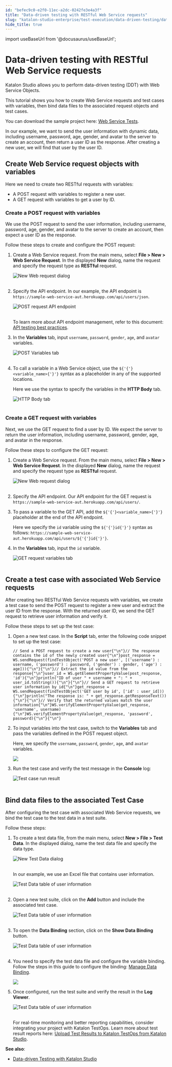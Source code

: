 ```yaml
---
id: "befec9c0-e2f0-11ec-a2dc-0242fe3e4a3f"
title: "Data-driven testing with RESTful Web Service requests"
slug: "katalon-studio-enterprise/test-execution/data-driven-testing/data-driven-testing-with-restful-web-service-requests"
hide_title: true
---
```

import useBaseUrl from '@docusaurus/useBaseUrl';


# <a id="id" class="anchor_top_offset"/><a id="ariaid-title1" class="anchor_top_offset"/>Data-driven testing with RESTful Web Service requests

<p xmlns="http://www.w3.org/1999/xhtml" className="p">Katalon Studio allows you to perform data-driven testing (DDT)   with Web Service Objects.</p> 
<p xmlns="http://www.w3.org/1999/xhtml" className="p">This tutorial shows you how to create Web Service requests and   test cases with variables, then bind data files to the associated   request objects and test cases.</p> 
<p xmlns="http://www.w3.org/1999/xhtml" className="p">You can download the sample project here: <a className="xref j-external-link" href="https://github.com/katalon-studio-samples/web-service-tests" target="_blank">Web     Service Tests</a>.</p> 
<p xmlns="http://www.w3.org/1999/xhtml" className="p">In our example, we want to send the user information with   dynamic data, including username, password, age, gender, and avatar   to the server to create an account, then return a user ID as the   response. After creating a new user, we will find that user by the   user ID.</p> 
    

## <a id="id_1" class="anchor_top_offset"/>Create Web Service request objects with variables

    
      
<p xmlns="http://www.w3.org/1999/xhtml" className="p">Here we need to create two RESTful requests with variables:</p> 
      
<ul xmlns="http://www.w3.org/1999/xhtml" className="ul">   <li className="li">A POST request with variables to register a new user.</li>   <li className="li">A GET request with variables to get a user by ID.</li> </ul> 
    
          

### <a id="id_2" class="anchor_top_offset"/>Create a POST request with variables

<p xmlns="http://www.w3.org/1999/xhtml" className="p">We use the POST request to send the user information, including   username, password, age, gender, and avatar to the server to create   an account, then expect a user ID as the response.</p> 
<p xmlns="http://www.w3.org/1999/xhtml" className="p">Follow these steps to create and configure the POST request:</p> 
<ol xmlns="http://www.w3.org/1999/xhtml" className="ol"><li className="li">     <p className="p">Create a Web Service request. From the main menu, select       <strong className="ph b">File &gt; New &gt; Web Service Request</strong>. In the       displayed <strong className="ph b">New</strong> dialog, name the request and specify       the request type as <strong className="ph b">RESTful</strong> request.</p>     <p className="p">       <img className="image" src={useBaseUrl("https://github.com/katalon-studio/docs-images/raw/master/katalon-studio/docs/ddt-web-service/KS-new-web-request-POST.png")} alt="New Web request dialog" /><br /><br />     </p>   </li><li className="li">     <p className="p">Specify the API endpoint. In our example, the API endpoint is       <code className="ph codeph">https://sample-web-service-aut.herokuapp.com/api/users/json</code>.</p>     <p className="p">       <img className="image" src={useBaseUrl("https://github.com/katalon-studio/docs-images/raw/master/katalon-studio/docs/ddt-web-service/KS-New-POST-API-endpoint.png")} alt="POST request API endpoint" /><br /><br />     </p><p className="p">To learn more about API endpoint management, refer to this       document: <a className="xref" href="/docs/legacy/katalon-studio-enterprise/test-design/web-services-test-design/introduction-to-api-testing#id_14">API         testing best practices</a>.</p>   </li><li className="li">     <p className="p">In the <strong className="ph b">Variables</strong> tab, input       <code className="ph codeph">username</code>, <code className="ph codeph">password</code>, <code className="ph codeph">gender</code>,       <code className="ph codeph">age</code>, and <code className="ph codeph">avatar</code> variables.</p>     <p className="p">       <img className="image" src={useBaseUrl("https://github.com/katalon-studio/docs-images/raw/master/katalon-studio/docs/ddt-web-service/KS-POST-request-variable-tab.png")} alt="POST Variables tab" /><br /><br />     </p>   </li><li className="li">     <p className="p">To call a variable in a Web Service object, use the       <code className="ph codeph">${'{'}&lt;variable_name&gt;{'}'}</code> syntax as a placeholder in       any of the supported locations.</p>     <p className="p">Here we use the syntax to specify the variables in the       <strong className="ph b">HTTP Body</strong> tab.</p>     <p className="p">       <img className="image" src={useBaseUrl("https://github.com/katalon-studio/docs-images/raw/master/katalon-studio/docs/ddt-web-service/KS-POST-request-HTTP-body.png")} alt="HTTP Body tab" /><br /><br />     </p>   </li></ol> 
      

### <a id="id_3" class="anchor_top_offset"/>Create a GET request with variables

      
        
<p xmlns="http://www.w3.org/1999/xhtml" className="p">Next, we use the GET request to find a user by ID. We expect the   server to return the user information, including username,   password, gender, age, and avatar in the response.</p> 
        
<p xmlns="http://www.w3.org/1999/xhtml" className="p">Follow these steps to configure the GET request:</p> 
        
<ol xmlns="http://www.w3.org/1999/xhtml" className="ol">   <li className="li">     <p className="p">Create a Web Service request. From the main menu, select       <strong className="ph b">File &gt; New &gt; Web Service Request</strong>. In the       displayed <strong className="ph b">New</strong> dialog, name the request and specify       the request type as <strong className="ph b">RESTful</strong> request.</p>     <p className="p">       <img className="image" src={useBaseUrl("https://github.com/katalon-studio/docs-images/raw/master/katalon-studio/docs/ddt-web-service/KS-new-web-request-GET.png")} alt="New Web request dialog" /><br /><br />     </p>   </li>   <li className="li">     <p className="p">Specify the API endpoint. Our API endpoint for the GET request       is       <code className="ph codeph">https://sample-web-service-aut.herokuapp.com/api/users/</code>.</p>   </li>   <li className="li">     <p className="p">To pass a variable to the GET API, add the       <code className="ph codeph">${'{'}&lt;variable_name&gt;{'}'}</code> placeholder at the end of the       API endpoint.</p>     <p className="p">Here we specify the <code className="ph codeph">id</code> variable using the       <code className="ph codeph">${'{'}id{'}'}</code> syntax as follows:       <code className="ph codeph">https://sample-web-service-aut.herokuapp.com/api/users/${'{'}id{'}'}</code>.</p>   </li>   <li className="li">     <p className="p">In the <strong className="ph b">Variables</strong> tab, input the <code className="ph codeph">id</code>       variable.</p>     <p className="p">       <img className="image" src={useBaseUrl("https://github.com/katalon-studio/docs-images/raw/master/katalon-studio/docs/ddt-web-service/KS-GET-request-object-config.png")} alt="GET request variables tab" /><br /><br />     </p>   </li> </ol> 
      
    

## <a id="id_4" class="anchor_top_offset"/>Create a test case with associated Web Service requests

<p xmlns="http://www.w3.org/1999/xhtml" className="p">After creating two RESTful Web Service requests with variables,   we create a test case to send the POST request to register a new   user and extract the user ID from the response. With the returned   user ID, we send the GET request to retrieve user information and   verify it.</p> 
<p xmlns="http://www.w3.org/1999/xhtml" className="p">Follow these steps to set up the test case:</p> 
<ol xmlns="http://www.w3.org/1999/xhtml" className="ol"><li className="li">     <p className="p">Open a new test case. In the <strong className="ph b">Script</strong> tab, enter       the following code snippet to set up the test case:</p>     <pre className="pre codeblock"><code>// Send a POST request to create a new user{"\n"}// The response contains the id of the newly created user{"\n"}post_response = WS.sendRequest(findTestObject('POST a new user', [('username') : username, ('password') : password, ('gender') : gender, ('age') : age])){"\n"}{"\n"}// Extract the id value from the response{"\n"}user_id = WS.getElementPropertyValue(post_response, 'id'){"\n"}println("ID of user " + username + ": " + user_id.toString()){"\n"}{"\n"}// Send a GET request to retrieve user information by id{"\n"}get_response = WS.sendRequest(findTestObject('GET user by id', ['id' : user_id])){"\n"}println("The response is: " + get_response.getResponseText()){"\n"}{"\n"}// Verify that the returned values match the user information{"\n"}WS.verifyElementPropertyValue(get_response, 'username', username){"\n"}WS.verifyElementPropertyValue(get_response, 'password', password){"\n"}{"\n"}</code></pre>   </li><li className="li">     <p className="p">To input variables into the test case, switch to the       <strong className="ph b">Variables</strong> tab and pass the variables defined in       the POST request object.</p>     <p className="p">Here, we specify the <code className="ph codeph">username</code>,       <code className="ph codeph">password</code>, <code className="ph codeph">gender</code>, <code className="ph codeph">age</code>, and       <code className="ph codeph">avatar</code> variables.</p>     <p className="p">       <img className="image" src={useBaseUrl("/bf2bcd30-e2f0-11ec-a2dc-0242fe3e4a3f.png")} /></p>   </li><li className="li">     <p className="p">Run the test case and verify the test message in the       <strong className="ph b">Console</strong> log:</p>     <p className="p">       <img className="image" src={useBaseUrl("https://github.com/katalon-studio/docs-images/raw/master/katalon-studio/docs/ddt-web-service/KS-Console-log-test-case-result.png")} alt="Test case run result" /><br /><br />     </p>   </li></ol> 

## <a id="id_5" class="anchor_top_offset"/>Bind data files to the associated Test Case

<p xmlns="http://www.w3.org/1999/xhtml" className="p">After configuring the test case with associated Web Service   requests, we bind the test case to the test data in a test   suite.</p> 
<p xmlns="http://www.w3.org/1999/xhtml" className="p">Follow these steps:</p> 
<ol xmlns="http://www.w3.org/1999/xhtml" className="ol"><li className="li">     <p className="p">To create a test data file, from the main menu, select       <strong className="ph b">New &gt; File &gt; Test Data</strong>. In the displayed       dialog, name the test data file and specify the data type.</p>     <p className="p">       <img className="image" src={useBaseUrl("https://github.com/katalon-studio/docs-images/raw/master/katalon-studio/docs/ddt-web-service/KS-New-Test-Data-dialog.png")} alt="New Test Data dialog" /><br /><br />     </p>     <p className="p">In our example, we use an Excel file that contains user       information.</p>     <p className="p">       <img className="image" src={useBaseUrl("https://github.com/katalon-studio/docs-images/raw/master/katalon-studio/docs/ddt-web-service/KS-Test-Data-User-Information-Table.png")} alt="Test Data table of user information" /><br /><br />     </p>   </li><li className="li">     <p className="p">Open a new test suite, click on the <strong className="ph b">Add</strong> button       and include the associated test case.</p>     <p className="p">       <img className="image" src={useBaseUrl("https://github.com/katalon-studio/docs-images/raw/master/katalon-studio/docs/ddt-web-service/KS-Test-Suite-add-test-case.png")} alt="Test Data table of user information" /><br /><br />     </p>   </li><li className="li">     <p className="p">To open the <strong className="ph b">Data Binding</strong> section, click on the       <strong className="ph b">Show Data Binding</strong> button.</p>     <p className="p">       <img className="image" src={useBaseUrl("https://github.com/katalon-studio/docs-images/raw/master/katalon-studio/docs/ddt-web-service/KS-Test-Suite-Show-Data-Binding.png")} alt="Test Data table of user information" /><br /><br />     </p>   </li><li className="li">     <p className="p">You need to specify the test data file and configure the       variable binding. Follow the steps in this guide to configure the       binding: <a className="xref" href="/docs/legacy/katalon-studio-enterprise/test-execution/data-driven-testing/run-test-case-with-an-external-data-source#id_3">Manage         Data Binding</a>.</p>     <p className="p">       <img className="image" src={useBaseUrl("/bf247a30-e2f0-11ec-a2dc-0242fe3e4a3f.png")} /></p>   </li><li className="li">     <p className="p">Once configured, run the test suite and verify the result in the       <strong className="ph b">Log Viewer</strong>.</p>     <p className="p">       <img className="image" src={useBaseUrl("https://github.com/katalon-studio/docs-images/raw/master/katalon-studio/docs/ddt-web-service/KS-DDT-Test-Result.png")} alt="Test Data table of user information" /><br /><br />     </p><p className="p">For real-time monitoring and better reporting capabilities,       consider integrating your project with Katalon TestOps. Learn more       about test result reports here: <a className="xref" href="/docs/legacy/katalon-studio-enterprise/integration/testops-integration/upload-test-results-to-katalon-testops-from-katalon-studio">Upload         Test Results to Katalon TestOps from Katalon Studio</a>.</p>   </li></ol> 
<p xmlns="http://www.w3.org/1999/xhtml" className="p">   <strong className="ph b">See also</strong>:</p> 
<ul xmlns="http://www.w3.org/1999/xhtml" className="ul"><li className="li">     <a className="xref" href="/docs/legacy/katalon-studio-enterprise/test-execution/data-driven-testing/data-driven-testing-with-katalon-studio">Data-driven       Testing with Katalon Studio</a>   </li></ul> 
